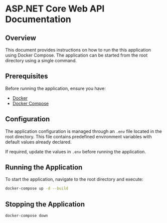# ASP.NET Core Web API Documentation

## Overview
This document provides instructions on how to run the this application using Docker Compose. The application can be started from the root directory using a single command.

## Prerequisites
Before running the application, ensure you have:
- [Docker](https://www.docker.com/)
- [Docker Compose](https://docs.docker.com/compose/)

## Configuration

The application configuration is managed through an `.env` file located in the root directory. This file contains predefined environment variables with default values already declared.

If required, update the values in `.env` before running the application.

## Running the Application
To start the application, navigate to the root directory and execute:

```sh
docker-compose up -d --build
```

## Stopping the Application

```sh
docker-compose down
```
